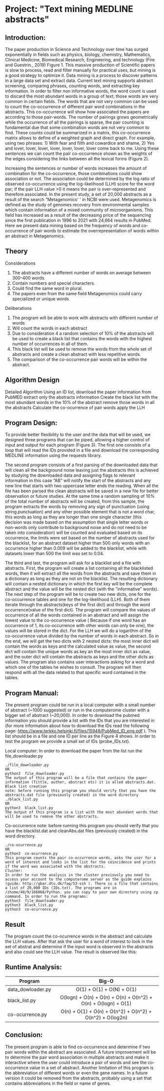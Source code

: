 # Project: "Text mining MEDLINE abstracts"

## Introduction:
The paper production in Science and Technology over time has surged exponentially in fields such as physics, biology, chemistry, Mathematics, Clinical Medicine, Biomedical Research, Engineering, and technology (Fire and Guestrin., 2019) Figure 1. This massive production of Scientific papers is slow to process, read and filter manually for practical uses, but mining is a good strategy to optimize it. Data mining is a process to discover patterns in a large data set and extract data. Current text mining supports abstract screening, comparing phrases, counting words, and extracting key information. In order to filter non informative words, the word count is used to discard the most abundant words in a group of text; those words are very common in certain fields. The words that are not very common can be used to count the co-occurrence of different pair word combinations in the abstracts. This co-occurrence will show how associated the papers are according to those pair-words. The number of pairings grows geometrically while the occurrence of all the pairings is sparse, the pair counting is fundamental due that some combination words are not very common to find. These counts could be summarized in a matrix, this co-occurrence matrix allows to define of a weighted graph and direct graph. For example, using two phrases: 1) With fear and filth and cowardice and shame, 2) Yes and lover, lover, lover, lover, lover, lover, lover come back to me. Using these sentences we can count the pair co-occurrence shown as the weights of the edges considering the links between all the lexical forms (Figure 2).


Increasing the sentences or number of words increases the amount of combination for the co-occurrence, those combinations could show association or not. The association could be determined by the log ratio of observed co-occurrence using the log-likelihood (LLH) score for the word par; if the pair LLH value >0 it means the pair is over-represented and therefore associated.
In the present study, a set of 20,000 abstracts as a result of the search “Metagenomics' ' in NCBI were used. Metagenomics is defined as the study of genomes recovery from environmental samples which contain information of a mixed community of microorganisms. This field has increased as a result of the decreasing price of the sequencing since the first publication in 1996 to 2021 with 24,664 results in PubMed. Here we present data mining based on the frequency of words and co-occurrence of pair words to estimate the overrepresentation of words within an abstract in Metagenomics.

## Theory

Considerations
1. The abstracts have a different number of words on average between 300-400 words.
2. Contain numbers and special characters.
3. Could find the same word in plural.
4. The papers even from the same field Metagenomics could carry specialized or unique words 

Deliberations
1. The program will be able to work with abstracts with different number of words 
2. Will count the words in each abstract 
3. Due to consideration 4 a random selection of 10% of the abstracts will be used to create a black list that contains the words with the highest number of occurrences in all of them. 
4. This black list will be used to remove the words from the whole set of abstracts and create a clean abstract with less repetitive words. 
5. The comparison of the co-occurrence pair words will be within the abstract.

## Algorithm Design
Detailed Algorithm
Using an ID list, download the paper information from PubMED
            	extract only the abstracts information 
Create the black list with the most abundant words  in the 10% of the abstract
	remove those words in all the abstracts
Calculate the co-ocurrence of pair words 
	apply the LLH 

[logo]: https://github.com/CarolRo/CarolRo/tree/main/Figures/Fig3.png "Figure 3- Flowchart of the 3 part program ( file_downloader.py in yellow, black_list.py in green and black_list.py in orange)"



## Program Design: 
To provide better flexibility to the user and the data that will be used, we designed three programs that can be piped, allowing a higher control of input and output for each program (Figure 3).
The first one consists of a loop that will read the IDs provided in a file and download the corresponding MEDLINE information using the requests library.

The second program consists of a first parsing of the downloaded data that will clean all the background noise leaving just the abstracts this is achieved by studying the downloaded data and assigning flags to relevant information in this case “AB” will notify the start of the abstracts and any new line that starts with two uppercase letter ends the reading. When all the file has been parsed the clean abstracts will be saved in a new file for better observation or future studies. At the same time a random sampling of 10% of the total number of abstracts will be created, from this sample, the program extracts the words by removing any sign of punctuation (using string.punctuation) and any other possible element that is not a word char, this words as long as they are longer than one single character (this decision was made based on the assumption that single letter words or non-words only contribute to background noise and do not need to be taken into consideration) will be counted and evaluated based on its occurrence, the limits were set based on the number of abstracts used for the blacklist, for an abstract dataset higher than 500 only words with an occurrence higher than 0.009 will be added to the blacklist, while with datasets lower than 500 the limit was set to 0.04.

The third and last, the program will ask for a blacklist and a file with abstracts. First, the program will create a list containing all the blacklisted words, then it will extract all the words from the abstracts and save them in a dictionary as long as they are not on the blacklist. The resulting dictionary will contain a nested dictionary in which the first key will be the complete abstract and the value will be the nested dict (with the "informative" words). The next step of the program will be to create two new dicts, one for the co-occurrence tables and one for the log-likelihood (LLH). Both of them iterate through the abstracts(keys of the first dict) and through the word occurrence(value of the first dict). The program will compare the values of occurrence of all the words contained in an abstract and will assign the lowest value to the co-occurrence value ( Because if one word has an occurrence of 1, its co-occurrence with other words can only be one), the values will be stored in the dict. For the LLH we will do a logarithm of the co-occurrence value divided by the number of words in each abstract.
So in the end, we will get the two dicts with 2 nested dicts: the most inner dict will contain the words as keys and the calculated value as value, the second dict will contain the unique words as key an the most inner dict as value, and the outer dict will contain the abstracts as keys and the other dicts as values.
The program also contains user interactions asking for a word and which one of the tables he wishes to consult. The program will then respond with all the data related to that specific word contained in the tables.


## Program Manual: 
The present program could be run in a local computer with a small number of abstract (~1000 suggested) or run in the computerome cluster with a bigger set of abstract (~20,000). In order to download the pubmed information you should provide a list with the IDs that you are interested in (for more information about how to download the IDs read the following page: https://www.terkko.helsinki.fi/files/15948/PubMed_ID_eng.pdf ). This list  should be in a file and one ID per line as the Figure 4 shows. In order to test the program we provide a small set of IDs (probe_IDs.txt).


Local computer: 
In order to download the paper from the list  run the file_downloader.py

```
./file_downloader.py
OR
python3  file_downloader.py
The output of this program will be a file that contains the paper information (Tittle, author, abstract etc) it is alled abstracts.dat.
Black list creation 
note: before running this program you should verify that you have the  abstracts.dat file (previously created) in the word directory
./black_list.py
OR
python3  black_list.py
The output of this program is a list with the most abundant words that will be used to remove the other abstracts. 
```


Co-occurrence 
note: before running this program you should verify that you have the blacklist.dat  and cleanAbs.dat files  (previously created) in the word directory.

```
./co-ocurrence.py
OR
python3  co-ocurrence.py
This program counts the pair co-occurrence words, asks the user for a word of interest and looks in the list for the coincidence and prints if the word was associated with the abstracts. 
Cluster: 
In order to run the analysis in the cluster previously you need to access your account to the computerome server as the guide explains (guide: http://gbar.dtu.dk/faq/53-ssh ). There is a file that contains a list of 20,000 IDs (IDs.txt). The programs are in /zhome/40/9/166068/Python. you can copy to your own directory using cp command. In order to run the programs: 
python3  file_downloader.py
python3  black_list.py
python3  co-ocurrence.py
```

## Result 
The program count the co-ocurrence words in the abstract and calculate the LLH values. After that ask the user for a word of interest to look in the set of abstrat and determine if the input word is observed in the abstracts and also could see the LLH value. The result is observed like this: 

[logo]: https://github.com/CarolRo/CarolRo/tree/main/Figures/result.png "Figure 4- Output of the co-ocurrence word provided by the user"


## Runtime Analysis: 


| Program           | Big-O                                                           |
| ------------------|:------------------------------------------------------------:|
| data_dowloader.py | O(1) + O(1) + O(N) + O(1)                                    | 
| black_list.py     | O(logn) + O(n) + O(n) + O(n) + O(n^2) + O(n) + O(logn) + O(1)|
| co-ocurrence.py   | O(n) + O(1) + O(n) + O(n^2) + O(n^2) + O(n^2) + O(log2n)     |





## Conclusion: 
The present program is able to find co-occurrence and determine if two pair words within the abstract  are associated. A future improvement will be to determine the pair word association in multiple abstracts and make it interactive where the user could introduce a pair of words and see the co-occurrence value in a set of abstract.  Another limitation of this program is the abbreviation of different words or even the gene names. In a future version it could be removed from the abstracts, probably using a set that contains abbreviations in the field or name of genes. 


